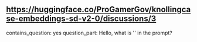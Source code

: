 ## https://huggingface.co/ProGamerGov/knollingcase-embeddings-sd-v2-0/discussions/3

contains_question: yes
question_part: Hello, what is '<kc-vx-iter>' in the prompt? 